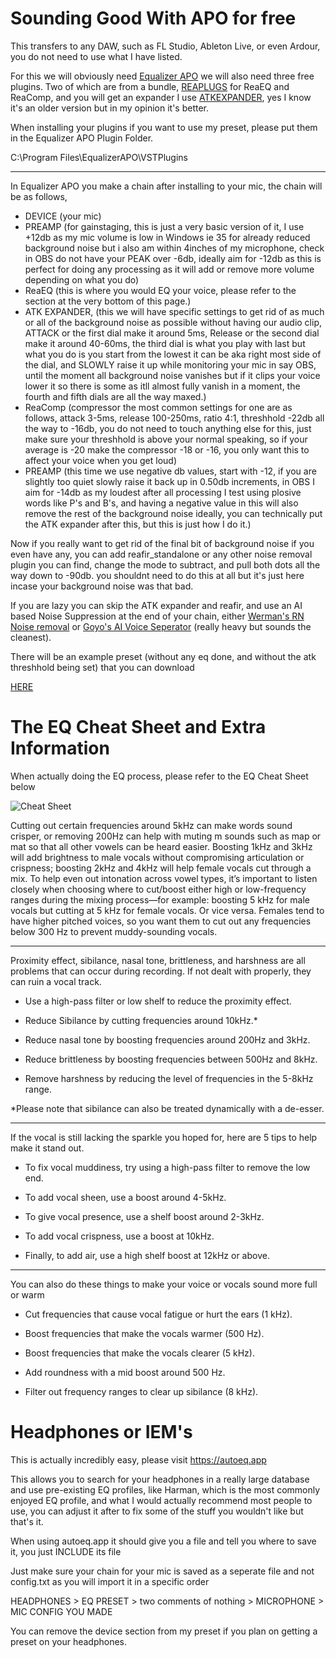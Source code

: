 # Sounding Good With APO for free

This transfers to any DAW, such as FL Studio, Ableton Live, or even Ardour, you do not need to use what I have listed.

For this we will obviously need [Equalizer APO](https://sourceforge.net/projects/equalizerapo/) we will also need three free plugins. Two of which are from a bundle, [REAPLUGS](https://www.reaper.fm/reaplugs/) for ReaEQ and ReaComp, and you will get an expander I use [ATKEXPANDER](https://www.kvraudio.com/product/atkexpander-by-matthieu-brucher), yes I know it's an older version but in my opinion it's better.

When installing your plugins if you want to use my preset, please put them in the Equalizer APO Plugin Folder. 

C:\Program Files\EqualizerAPO\VSTPlugins

---------------------------------------------------------------

In Equalizer APO you make a chain after installing to your mic, the chain will be as follows,

* DEVICE (your mic)
* PREAMP (for gainstaging, this is just a very basic version of it, I use +12db as my mic volume is low in Windows ie 35 for already reduced background noise but i also am within 4inches of my microphone, check in OBS do not have your PEAK over -6db, ideally aim for -12db as this is perfect for doing any processing as it will add or remove more volume depending on what you do)
* ReaEQ (this is where you would EQ your voice, please refer to the section at the very bottom of this page.)
* ATK EXPANDER, (this we will have specific settings to get rid of as much or all of the background noise as possible without having our audio clip, ATTACK or the first dial make it around 5ms, Release or the second dial make it around 40-60ms, the third dial is what you play with last but what you do is you start from the lowest it can be aka right most side of the dial, and SLOWLY raise it up while monitoring your mic in say OBS, until the moment all background noise vanishes but if it clips your voice lower it so there is some as itll almost fully vanish in a moment, the fourth and fifth dials are all the way maxed.)
* ReaComp (compressor the most common settings for one are as follows, attack 3-5ms, release 100-250ms, ratio 4:1, threshhold -22db all the way to -16db, you do not need to touch anything else for this, just make sure your threshhold is above your normal speaking, so if your average is -20 make the compressor -18 or -16, you only want this to affect your voice when you get loud)
* PREAMP (this time we use negative db values, start with -12, if you are slightly too quiet slowly raise it back up in 0.50db increments, in OBS I aim for -14db as my loudest after all processing I test using plosive words like P's and B's, and having a negative value in this will also remove the rest of the background noise ideally, you can technically put the ATK expander after this, but this is just how I do it.)

Now if you really want to get rid of the final bit of background noise if you even have any, you can add reafir_standalone or any other noise removal plugin you can find, change the mode to subtract, and pull both dots all the way down to -90db. you shouldnt need to do this at all but it's just here incase your background noise was that bad.

If you are lazy you can skip the ATK expander and reafir, and use an AI based Noise Suppression at the end of your chain, either [Werman's RN Noise removal](https://github.com/werman/noise-suppression-for-voice) or [Goyo's AI Voice Seperator](https://goyo.app/) (really heavy but sounds the cleanest).

There will be an example preset (without any eq done, and without the atk threshhold being set) that you can download 

[HERE](https://github.com/YunaOneeChan/Sounding-Good-With-APO/blob/main/config.txt)

# The EQ Cheat Sheet and Extra Information

When actually doing the EQ process, please refer to the EQ Cheat Sheet below

![Cheat Sheet](https://github.com/YunaOneeChan/Sounding-Good-With-APO/blob/main/EQ%20Cheat%20Sheet.png)

Cutting out certain frequencies around 5kHz can make words sound crisper, or removing 200Hz can help with muting m sounds such as map or mat so that all other vowels can be heard easier. Boosting 1kHz and 3kHz will add brightness to male vocals without compromising articulation or crispness; boosting 2kHz and 4kHz will help female vocals cut through a mix. To help even out intonation across vowel types, it’s important to listen closely when choosing where to cut/boost either high or low-frequency ranges during the mixing process—for example: boosting 5 kHz for male vocals but cutting at 5 kHz for female vocals. Or vice versa. Females tend to have higher pitched voices, so you want them to cut out any frequencies below 300 Hz to prevent muddy-sounding vocals. 

------------------------------------------------------

Proximity effect, sibilance, nasal tone, brittleness, and harshness are all problems that can occur during recording. If not dealt with properly, they can ruin a vocal track. 

* Use a high-pass filter or low shelf to reduce the proximity effect. 

* Reduce Sibilance by cutting frequencies around 10kHz.*

* Reduce nasal tone by boosting frequencies around 200Hz and 3kHz. 

* Reduce brittleness by boosting frequencies between 500Hz and 8kHz. 

* Remove harshness by reducing the level of frequencies in the 5-8kHz range.

*Please note that sibilance can also be treated dynamically with a de-esser.

---------------------------------------------------

If the vocal is still lacking the sparkle you hoped for, here are 5 tips to help make it stand out.

* To fix vocal muddiness, try using a high-pass filter to remove the low end. 

* To add vocal sheen, use a boost around 4-5kHz. 

* To give vocal presence, use a shelf boost around 2-3kHz. 

* To add vocal crispness, use a boost at 10kHz. 

* Finally, to add air, use a high shelf boost at 12kHz or above.

--------------------------------------------------

You can also do these things to make your voice or vocals sound more full or warm

* Cut frequencies that cause vocal fatigue or hurt the ears (1 kHz).

* Boost frequencies that make the vocals warmer (500 Hz).

* Boost frequencies that make the vocals clearer (5 kHz).

* Add roundness with a mid boost around 500 Hz.

* Filter out frequency ranges to clear up sibilance (8 kHz).



# Headphones or IEM's

This is actually incredibly easy, please visit https://autoeq.app

This allows you to search for your headphones in a really large database and use pre-existing EQ profiles, like Harman, which is the most commonly enjoyed EQ profile, and what I would actually recommend most people to use, you can adjust it after to fix some of the stuff you wouldn't like but that's it. 

When using autoeq.app it should give you a file and tell you where to save it, you just INCLUDE its file

Just make sure your chain for your mic is saved as a seperate file and not config.txt as you will import it in a specific order

HEADPHONES > EQ PRESET > two comments of nothing > MICROPHONE > MIC CONFIG YOU MADE

You can remove the device section from my preset if you plan on getting a preset on your headphones.
